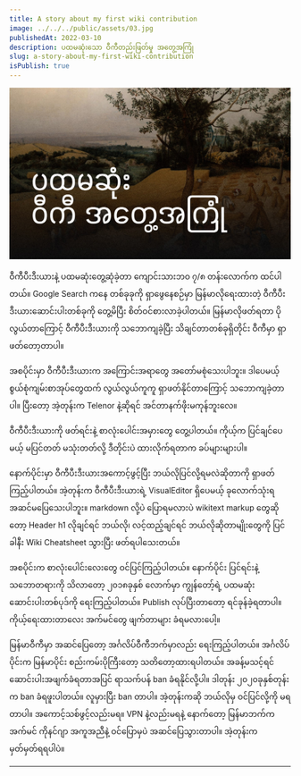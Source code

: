 ```yaml
---
title: A story about my first wiki contribution
image: ../../../public/assets/03.jpg
publishedAt: 2022-03-10
description: ပထမဆုံးသော ဝီကီတည်းဖြတ်မှု အတွေ့အကြုံ
slug: a-story-about-my-first-wiki-contribution
isPublish: true
---
```


![](../../../public/assets/03.jpg)

ဝီကီပီးဒီးယားနဲ့ ပထမဆုံးတွေ့ဆုံခဲ့တာ ကျောင်းသားဘဝ ၇/၈ တန်းလောက်က ထင်ပါတယ်။ Google Search ကနေ တစ်ခုခုကို ရှာဖွေနေစဉ်မှာ မြန်မာလိုရေးထားတဲ့ ဝီကီပီးဒီးယားဆောင်းပါးတစ်ခုကို တွေ့မိပြီး စိတ်ဝင်စားလာခဲ့ပါတယ်။ မြန်မာလိုဖတ်ရတာ ပိုလွယ်တာကြောင့် ဝီကီပီးဒီးယားကို သဘောကျခဲ့ပြီး သိချင်တာတစ်ခုရှိတိုင်း ဝီကီမှာ ရှာဖတ်တော့တာပါ။

အစပိုင်းမှာ ဝီကီပီးဒီးယားက အကြောင်းအရာတွေ အတော်မစုံသေးပါဘူး။ ဒါပေမယ့် စွယ်စုံကျမ်းစာအုပ်တွေထက် လွယ်လွယ်ကူကူ ရှာဖတ်နိုင်တာကြောင့် သဘောကျခဲ့တာပါ။ ပြီးတော့ အဲ့တုန်းက Telenor နဲ့ဆိုရင် အင်တာနက်ဖိုးမကုန်ဘူးလေ။

ဝီကီပီးဒီးယားကို ဖတ်ရင်းနဲ့ စာလုံးပေါင်းအမှားတွေ တွေ့ပါတယ်။ ကိုယ့်က ပြင်ချင်ပေမယ့် မပြင်တတ် မသုံးတတ်လို့ ဒီတိုင်းပဲ ထားလိုက်ရတာက ခပ်များများပါ။ 

နောက်ပိုင်းမှာ ဝီကီပီးဒီးယားအကောင့်ဖွင့်ပြီး ဘယ်လိုပြင်လို့ရမလဲဆိုတာကို ရှာဖတ်ကြည့်ပါတယ်။ အဲ့တုန်းက ဝီကီပီးဒီးယားရဲ့ VisualEditor ရှိပေမယ့် ခုလောက်သုံးရအဆင်မပြေသေးပါဘူး။ markdown လို့ပဲ ပြောရမလားပဲ wikitext markup တွေဆိုတော့ Header h1 လိုချင်ရင် ဘယ်လို၊ လင့်ထည့်ချင်ရင် ဘယ်လိုဆိုတာမျိုးတွေကို ပြင်ခါနီး Wiki Cheatsheet သွားပြီး ဖတ်ရပါသေးတယ်။

အစပိုင်းက စာလုံးပေါင်းလေးတွေ ဝင်ပြင်ကြည့်ပါတယ်။ နောက်ပိုင်း ပြင်ရင်းနဲ့ သဘောတရားကို သိလာတော့ ၂၀၁၈ခုနှစ် လောက်မှာ ကျွန်တော့်ရဲ့ ပထမဆုံး ဆောင်းပါးတစ်ပုဒ်ကို ရေးကြည့်ပါတယ်။ Publish လုပ်ပြီးတာတော့ ရင်ခုန်ခဲ့ရတာပါ။ ကိုယ့်ရေးထားတာလေး အက်မင်တွေ ဖျက်တာများ ခံရမလားပေါ့။

မြန်မာဝီကီမှာ အဆင်ပြေတော့ အင်္ဂလိပ်ဝီကီဘက်မှာလည်း ရေးကြည့်ပါတယ်။ အင်္ဂလိပ်ပိုင်းက မြန်မာပိုင်း စည်းကမ်းပိုကြီးတော့ သတိတော့ထားရပါတယ်။ အခန့်မသင့်ရင် ဆောင်းပါးအဖျက်ခံရတာအပြင် ရာသက်ပန် ban ခံရနိုင်လို့ပါ။ ဒါတုန်း ၂၀၂၀ခုနှစ်တုန်းက ban ခံရဖူးပါတယ်။ လူမှားပြီး ban တာပါ။ အဲ့တုန်းကဆို ဘယ်လိုမှ ဝင်ပြင်လို့ကို မရတာပါ။ အကောင့်သစ်ဖွင့်လည်းမရ။ VPN နဲ့လည်းမရနဲ့ နောက်တော့ မြန်မာဘက်က အက်မင် ကိုနင်ဂျာ အကူအညီနဲ့ ဝင်ပြောမှပဲ အဆင်ပြေသွားတာပါ။ အဲ့တုန်းက မှတ်မှတ်ရရပါပဲ။


---